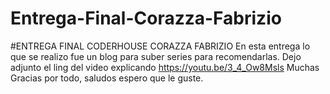 # Entrega-Final-Corazza-Fabrizio
#ENTREGA FINAL CODERHOUSE CORAZZA FABRIZIO
En esta entrega lo que se realizo fue un blog para suber series para recomendarlas.
Dejo adjunto el ling del video explicando https://youtu.be/3_4_Ow8Msls
Muchas Gracias por todo, saludos espero que le guste.
